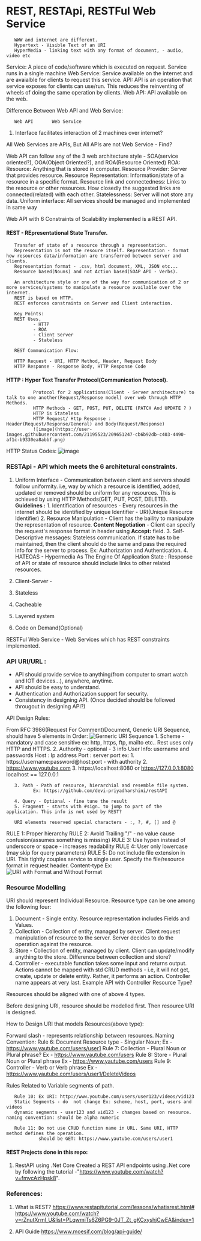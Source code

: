 # REST, RESTApi, RESTFul Web Service

       WWW and internet are different.
       Hypertext - Visible Text of an URI
       HyperMedia - linking text with any format of document, - audio, video etc

Service: A piece of code/software which is executed on request. Service runs in a single machine
Web Service: Service available on the internet and are avaialble for clients to request this service.
API:  API is an operation that service exposes for clients can use/run. This reduces the reinventing of wheels of doing the same operation by clients.
Web API: API available on the web.

Difference Between Web API and Web Service:

       Web API       Web Service
1. Interface               facilitates interaction of 2 machines over internet? 

All Web Services are APIs, But All APIs are not Web Service - Find?

Web API can follow any of the 3 web architecture style - SOA(service oriented?), OOA(Object Oriented?), and ROA(Resource Oriented)
ROA:
Resource: Anything that is stored in computer.
Resource Provider: Server that provides resource.
Resource Representation: Information/state of a resource in a specific format.
Resource link and connectedness: Links to the resource or other resources. How closedly the suggested links are connected(related) with each other.
Statelessness: Server will not store any data.
Uniform interface: All services should be managed and implemented in same way

Web API with 6 Constraints of Scalability implemented is a REST API.

#### REST - REpresentational State Transfer.

       Transfer of state of a resource through a representation.
       Representation is not the resoure itself. Representation - format how resources data/information are transferred between server and clients.
       Representation format - .csv, html document, XML, JSON etc...
       Resource based(Nouns) and not Action based(SOAP API - Verbs).
       
       An architecture style or one of the way for communication of 2 or more services/systems to manipulate a resource available over the internet.
       REST is based on HTTP.
       REST enforces constraints on Server and Client interaction.
       
       Key Points:
       REST Uses,
              - HTTP
              - ROA
              - Client Server
              - Stateless
              
       REST Communication Flow:
       
       HTTP Request - URI, HTTP Method, Header, Request Body
       HTTP Response - Response Body, HTTP Response Code
       
#### HTTP : Hyper Text Transfer Protocol(Communication Protocol). 
              Protocol for 2 applications(Client - Server architecture) to talk to one another(Request/Response model) over web through HTTP Methods.
              HTTP Methods - GET, POST, PUT, DELETE (PATCH And UPDATE ? )
              HTTP is Stateless
              HTTP Request/ Http Response : Header(Request/Response/General) and Body(Request/Response)
              ![image](https://user-images.githubusercontent.com/21195523/209651247-cb6b92db-c403-4490-af1c-b9330ea8abbf.png)

HTTP Status Codes:
![image](https://user-images.githubusercontent.com/21195523/209651892-e99b7302-ae6d-4339-bdf4-20bd35c36ddb.png)

### RESTApi - API which meets the 6 architetural constraints.
1. Uniform Interface -  Communication between client and servers should follow uniformity. i.e, way by which a resource is identified, added, updated or removed should be uniform for any resources. This is achieved by using HTTP Methods(GET, PUT, POST, DELETE). 
      **Guidelines :** 
            1. Identification of resources - Every resources in the internet should be identified by unique Identifier - URI(Unique Resource Identifier)
            2. Resource Manipulation - Client has the baility to manipulate the representation of resource. **Content Negotiation** - Client can specify the request's response format in header using **Accept:** field.
            3. Self-Descriptive messages:  Stateless communication. If state has to be maintained, then the client should do the same and pass the required info for the server to process. Ex: Authorization and Authentication.
            4. HATEOAS - Hypermedia As The Engine Of Application State : Response of API or state of resource should include links to other related resources.
            
2. Client-Server - 
3. Stateless
4. Cacheable
5. Layered system
6. Code on Demand(Optional)

RESTFul Web Service - Web Services which has REST constraints implemented. 

### API URI/URL :
- API should provide service to anything(from computer to smart watch and IOT devices...), anywhere, anytime.
- API should be easy to understand.
- Authentication and Authorization support for security.
- Consistency in designing API. (Once decided should be followed througout in designing API?)

API Design Rules:

From RFC 3986(Request For Comment)Document, Generic URI Sequence, should have 5 elements in Order:
![Gerneric URI Sequence](https://user-images.githubusercontent.com/21195523/209769349-177b695c-ae3f-41ad-ad0e-a240583b472d.png)
       1. Scheme - mandatory and case sensitive ex: http, https, ftp, mailto etc.. 
       Rest uses only HTTP and HTTPS.
       2. Authority - optional - 3 info
               User Info: username and passwords
               Host : Ip address
               Port : server port
               ex: 1. https://username:password@host:port - with authority
                   2. https://www.youtube.com
                   3. https://localhost:8080 or https://127.0.0.1:8080
                   localhost == 127.0.0.1
                   
       3. Path - Path of resource, hierarchial and resemble file system.
              Ex: https://github.com/devi-priyadharshini/restAPI
              
       4. Query - Optional - fine tune the result
       5. Fragment - starts with #sign. to jump to part of the application. This info is not used by REST?
       
       URI elements reserved special characters - :, ?, #, [] and @ 

RULE 1: Proper hierarchy
RULE 2: Avoid Trailing "/" - no value cause confusion(assumes something is missing)
RULE 3: Use hypen instead of underscore or space - increases readability
RULE 4: User only lowercase (may skip for query parameters) 
RULE 5: Do not include file extension in URI. This tightly couples service to single user.
         Specify the file/resource format in request header. Content-type
         Ex: ![URI with Format and Without Format](https://user-images.githubusercontent.com/21195523/209782496-4048a9dc-03af-4c6a-8227-0e7cadc9b779.png)

### Resource Modelling

URI should represent Individual Resource.
Resource type can be one among the following four:
1. Document - Single entity. Resource representation includes Fields and Values.
2. Collection - Collection of entity, managed by server. Client request manipulation of resource to the server. Server decides to do the operation against the resource.
3. Store - Collection of entity, managed by client. Client can update/modify anything to the store.
Difference between collection and store?
4. Controller - executable function takes some input and returns output.
                Actions cannot be mapped with std CRUD methods - i.e, it will not get, create, update or delete entity. Rather, it performs an action. 
                Controller name appears at very last. Example API with Controller Resource Type?      
                
Resources should be aligned with one of above 4 types.

Before designing URI, resource should be modelled first. Then resource URI is designed.

How to Design URI that models Resources(above type):

 Forward slash - represents relationship between resources.
 Naming Convention:
       Rule 6: Document Resource type - Singular Noun; Ex - https://www.yautube.com/users/user1
       Rule 7: Collection - Plural Noun or Plural phrase? Ex - https://www.yautube.com/users
       Rule 8: Store - Plural Noun or Plural phrase Ex -  https://www.yautube.com/users
       Rule 9: Controller - Verb or Verb phrase Ex - https://www.yautube.com/users/user1/DeleteVideos

Rules Related to Variable segments of path.

       Rule 10: Ex URI: http://www.youtube.com/users/user123/videos/vid123
       Static Segments - do  not change Ex: scheme, host, port, users and videos
       dynamic segments - user123 and vid123 - changes based on resource. naming convention: should be alpha numeric
 
       Rule 11: Do not use CRUD function name in URL. Same URI, HTTP method defines the operation.
                should be GET: https://www.yautube.com/users/user1

#### REST Projects done in this repo:

1. RestAPI using .Net Core
   Created a REST API endpoints using .Net core by following the tutorial -"https://www.youtube.com/watch?v=fmvcAzHpsk8".
   
   
### References:

1. What is REST? 
       https://www.restapitutorial.com/lessons/whatisrest.html#
       https://www.youtube.com/watch?v=rZnutXrml_U&list=PLqwmiTs6Z6PG9-0JT_Zt_gKCxyshjCwEA&index=1

2. API Guide
       https://www.moesif.com/blog/api-guide/
       
   
  
